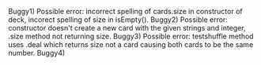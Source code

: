 Buggy1)
Possible error: incorrect spelling of cards.size in constructor of deck, incorect spelling of size in isEmpty().
Buggy2)
Possible error: constructor doesn't create a new card with the given strings and integer, .size method not returning size.
Buggy3)
Possible error: testshuffle method uses .deal which returns size not a card causing both cards to be the same number.
Buggy4)